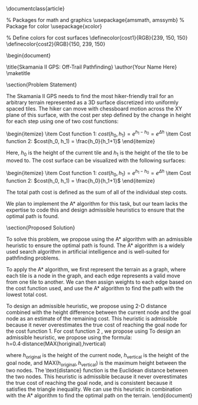\documentclass{article}

% Packages for math and graphics
\usepackage{amsmath, amssymb}
% Package for color
\usepackage{xcolor}

% Define colors for cost surfaces
\definecolor{cost1}{RGB}{239, 150, 150}
\definecolor{cost2}{RGB}{150, 239, 150}

\begin{document}

\title{Skamania II GPS: Off-Trail Pathfinding}
\author{Your Name Here}
\maketitle

\section{Problem Statement}

The Skamania II GPS needs to find the most hiker-friendly trail for an arbitrary terrain represented as a 3D surface discretized into uniformly spaced tiles. The hiker can move with chessboard motion across the XY plane of this surface, with the cost per step defined by the change in height for each step using one of two cost functions:

\begin{itemize}
\item Cost function 1: $cost(h_0, h_1) = e^{h_1-h_0} = e^{\Delta h}$
\item Cost function 2: $cost(h_0, h_1) = \frac{h_0}{h_1+1}$
\end{itemize}

Here, $h_0$ is the height of the current tile and $h_1$ is the height of the tile to be moved to. The cost surface can be visualized with the following surfaces:

\begin{itemize}
\item Cost function 1: $cost(h_0, h_1) = e^{h_1-h_0} = e^{\Delta h}$
\item Cost function 2: $cost(h_0, h_1) = \frac{h_0}{h_1+1}$
\end{itemize}

The total path cost is defined as the sum of all of the individual step costs.

We plan to implement the A* algorithm for this task, but our team lacks the expertise to code this and design admissible heuristics to ensure that the optimal path is found.

\section{Proposed Solution}

To solve this problem, we propose using the A* algorithm with an admissible heuristic to ensure the optimal path is found. The A* algorithm is a widely used search algorithm in artificial intelligence and is well-suited for pathfinding problems.

To apply the A* algorithm, we first represent the terrain as a graph, where each tile is a node in the graph, and each edge represents a valid move from one tile to another. We can then assign weights to each edge based on the cost function used, and use the A* algorithm to find the path with the lowest total cost.

To design an admissible heuristic, we propose using 2-D distance combined with the height difference between the current node and the goal node as an estimate of the remaining cost. This heuristic is admissible because it never overestimates the true cost of reaching the goal node for the cost function 1. For cost function 2 , we propose using To design an admissible heuristic, we propose using the formula: h=0.4⋅distance(MAX(horiginal​),hvertical​)

where $h_{\text{original}}$ is the height of the current node, $h_{\text{vertical}}$ is the height of the goal node, and $\text{MAX}(h_{\text{original}}, h_{\text{vertical}})$ is the maximum height between the two nodes. The \text{distance} function is the Euclidean distance between the two nodes. This heuristic is admissible because it never overestimates the true cost of reaching the goal node, and is consistent because it satisfies the triangle inequality. We can use this heuristic in combination with the A* algorithm to find the optimal path on the terrain.
\end{document}
